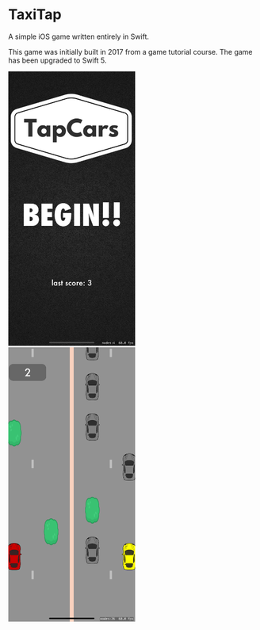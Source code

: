 # TaxiTap

A simple iOS game written entirely in Swift.

This game was initially built in 2017 from a game tutorial course. The game has been upgraded to Swift 5.

<p>
  <img src="StartMenu.png" alt="drawing" width="256" style="margin-right: 15px"/>
  <img src="GamePlay.png" alt="drawing" width="256"/>
</p>
